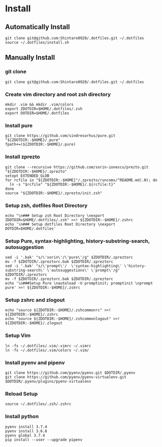 # Install 
## Automatically Install
```
git clone git@github.com:Shintaro0920/.dotfiles.git ~/.dotfiles
source ~/.dotfiles/install.sh 
```
## Manually Install

### git clone 
```
git clone git@github.com:Shintaro0920/.dotfiles.git ~/.dotfiles
```
### Create vim directory and root zsh directory
```
mkdir .vim && mkdir .vim/colors
export ZDOTDIR=$HOME/.dotfiles/.zsh
export DOTDIR=$HOME/.dotfiles
```

### Install pure
```
git clone https://github.com/sindresorhus/pure.git "${ZDOTDIR:-$HOME}/.pure"
fpath+=(${ZDOTDIR:-$HOME}/.pure)
```

### Install zprezto
```
git clone --recursive https://github.com/sorin-ionescu/prezto.git "${ZDOTDIR:-$HOME}/.zprezto"
setopt EXTENDED_GLOB
for rcfile in "${ZDOTDIR:-$HOME}"/.zprezto/runcoms/^README.md(.N); do
  ln -s "$rcfile" "${ZDOTDIR:-$HOME}/.${rcfile:t}"
done
source "${ZDOTDIR:-$HOME}/.zprezto/init.zsh" 
```

### Setup zsh, dotfiles Root Directory 
```
echo "\n### Setup zsh Root Directory \nexport ZDOTDIR=$HOME/.dotfiles/.zsh" >>! ${ZDOTDIR:-$HOME}/.zshrc
echo '\n### Setup dotfiles Root Directory \nexport DOTDIR=$HOME/.dotfiles'
```

### Setup Pure, syntax-highlighting, history-substring-search, autosuggestion
```
sed -i '.bak' "s/\'sorin\'/\'pure\'/g" $ZDOTDIR/.zpreztorc
mv -f $ZDOTDIR/.zpreztorc.bak $ZDOTDIR/.zpreztorc
sed -i '.bak' "s/\'prompt\'/  \'syntax-highlighting\' \'history-substring-search\' \'autosuggestions\' \'prompt\'/g" $ZDOTDIR/.zpreztorc 
mv -f $ZDOTDIR/.zpreztorc.bak $ZDOTDIR/.zpreztorc 
echo '\n###Setup Pure \nautoload -U promptinit; promptinit \nprompt pure' >>! ${ZDOTDIR:-$HOME}/.zshrc
```

### Setup zshrc and zlogout
```
echo "source ${ZDOTDIR:-$HOME}/.zshcommonrc" >>! ${ZDOTDIR:-$HOME}/.zshrc
echo "source ${ZDOTDIR:-$HOME}/.zshcommonlogout" >>! ${ZDOTDIR:-$HOME}/.zlogout
```

### Setup Vim
```
ln -fs ~/.dotfiles/.vim/.vimrc ~/.vimrc
ln -fs ~/.dotfiles/.vim/colors ~/.vim/
```

### Install pyenv and pipenv
```
git clone https://github.com/pyenv/pyenv.git $DOTDIR/.pyenv
git clone https://github.com/pyenv/pyenv-virtualenv.git $DOTDIR/.pyenv/plugins/pyenv-virtualenv
```

### Reload Setup
```
source ~/.dotfiles/.zsh/.zshrc
```

### Install python
```
pyenv install 3.7.4
pyenv install 3.6.8
pyenv global 3.7.4
pip install --user --upgrade pipenv
```


